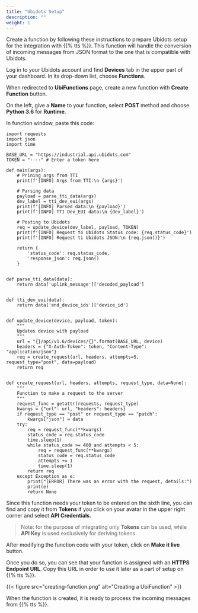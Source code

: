 ```yaml
---
title: "Ubidots Setup"
description: ""
weight: 1
---
```


Create a function by following these instructions to prepare Ubidots setup for the integration with {{% tts %}}. This function will handle the conversion of incoming messages from JSON format to the one that is compatible with Ubidots.

<!--more-->

Log in to your Ubidots account and find **Devices** tab in the upper part of your dashboard. In its drop-down list, choose **Functions**.

When redirected to **UbiFunctions** page, create a new function with **Create Function** button.

On the left, give a **Name** to your function, select **POST** method and choose **Python 3.6** for **Runtime**.

In function window, paste this code:

```
import requests
import json
import time

BASE_URL = "https://industrial.api.ubidots.com"
TOKEN = "····" # Enter a token here

def main(args):
    # Prining args from TTI
    print(f'[INFO] Args from TTI:\n {args}')

    # Parsing data
    payload = parse_tti_data(args)
    dev_label = tti_dev_eui(args)
    print(f'[INFO] Parsed data:\n {payload}')
    print(f'[INFO] TTI Dev_EUI data:\n {dev_label}')

    # Posting to Ubidots
    req = update_device(dev_label, payload, TOKEN)
    print(f'[INFO] Request to Ubidots Status code: {req.status_code}')
    print(f'[INFO] Request ti Ubidots JSON:\n {req.json()}')

    return {
        'status_code': req.status_code,
        'response_json': req.json()
    }


def parse_tti_data(data):
    return data['uplink_message']['decoded_payload']


def tti_dev_eui(data):
    return data['end_device_ids']['device_id']


def update_device(device, payload, token):
    """
    Updates device with payload
    """
    url = "{}/api/v1.6/devices/{}".format(BASE_URL, device)
    headers = {"X-Auth-Token": token, "Content-Type": "application/json"}
    req = create_request(url, headers, attempts=5, request_type="post", data=payload)
    return req


def create_request(url, headers, attempts, request_type, data=None):
    """
    Function to make a request to the server
    """
    request_func = getattr(requests, request_type)
    kwargs = {"url": url, "headers": headers}
    if request_type == "post" or request_type == "patch":
        kwargs["json"] = data
    try:
        req = request_func(**kwargs)
        status_code = req.status_code
        time.sleep(1)
        while status_code >= 400 and attempts < 5:
            req = request_func(**kwargs)
            status_code = req.status_code
            attempts += 1
            time.sleep(1)
        return req
    except Exception as e:
        print("[ERROR] There was an error with the request, details:")
        print(e)
        return None
```
Since this function needs your token to be entered on the sixth line, you can find and copy it from **Tokens** if you click on your avatar in the upper right corner and select **API Credentials**. 

>Note: for the purpose of integrating only **Tokens** can be used, while **API Key** is used exclusively for deriving tokens.

After modifying the function code with your token, click on **Make it live** button. 

Once you do so, you can see that your function is assigned with an **HTTPS Endpoint URL**. Copy this URL in order to use it later as a part of setup on {{% tts %}}. 

{{< figure src="creating-function.png" alt="Creating a UbiFunction" >}}

When the function is created, it is ready to process the incoming messages from {{% tts %}}.